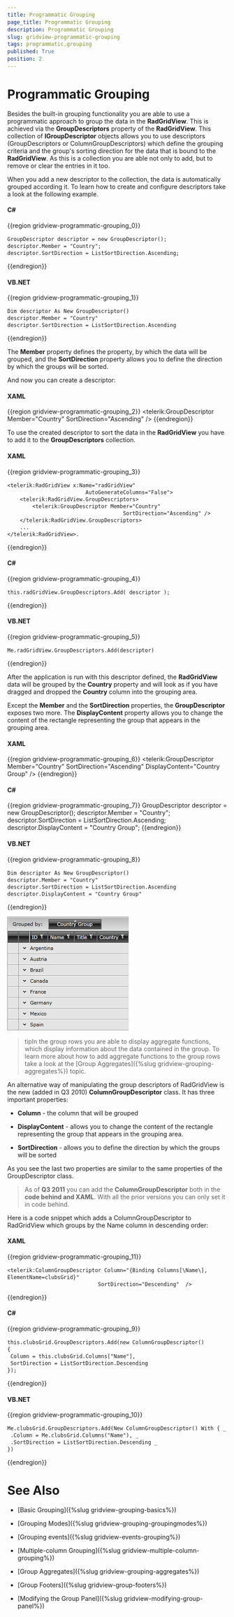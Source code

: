 ```yaml
---
title: Programmatic Grouping
page_title: Programmatic Grouping
description: Programmatic Grouping
slug: gridview-programmatic-grouping
tags: programmatic,grouping
published: True
position: 2
---
```


# Programmatic Grouping

Besides the built-in grouping functionality you are able to use a programmatic approach to group the data in the __RadGridView__. This is achieved via the __GroupDescriptors__ property of the __RadGridView__. This collection of __IGroupDescriptor__ objects allows you to use descriptors (GroupDescriptors or ColumnGroupDescriptors) which define the grouping criteria and the group's sorting direction for the data that is bound to the __RadGridView__. As this is a collection you are able not only to add, but to remove or clear the entries in it too.

When you add a new descriptor to the collection, the data is automatically grouped according it. To learn how to create and configure descriptors take a look at the following example.

#### __C#__

{{region gridview-programmatic-grouping_0}}

	GroupDescriptor descriptor = new GroupDescriptor();
	descriptor.Member = "Country";
	descriptor.SortDirection = ListSortDirection.Ascending;
{{endregion}}


#### __VB.NET__

{{region gridview-programmatic-grouping_1}}

	Dim descriptor As New GroupDescriptor()
	descriptor.Member = "Country"
	descriptor.SortDirection = ListSortDirection.Ascending
{{endregion}}


The __Member__ property defines the property, by which the data will be grouped, and the __SortDirection__ property allows you to define the direction by which the groups will be sorted.

And now you can create a descriptor:

#### __XAML__

{{region gridview-programmatic-grouping_2}}
	<telerik:GroupDescriptor Member="Country"
	                         SortDirection="Ascending" />
{{endregion}}


To use the created descriptor to sort the data in the __RadGridView__ you have to add it to the __GroupDescriptors__ collection.

#### __XAML__

{{region gridview-programmatic-grouping_3}}

	<telerik:RadGridView x:Name="radGridView"
	                         AutoGenerateColumns="False">
	    <telerik:RadGridView.GroupDescriptors>
	        <telerik:GroupDescriptor Member="Country"
	                                     SortDirection="Ascending" />
	    </telerik:RadGridView.GroupDescriptors>
	    ...
	</telerik:RadGridView>.
{{endregion}}

#### __C#__

{{region gridview-programmatic-grouping_4}}

	this.radGridView.GroupDescriptors.Add( descriptor );
{{endregion}}

#### __VB.NET__

{{region gridview-programmatic-grouping_5}}

	Me.radGridView.GroupDescriptors.Add(descriptor)
{{endregion}}


After the application is run with this descriptor defined, the __RadGridView__ data will be grouped by the __Country__ property and will look as if you have dragged and dropped the __Country__ column into the grouping area.

Except the __Member__ and the __SortDirection__ properties, the __GroupDescriptor__ exposes two more. The __DisplayContent__ property allows you to change the content of the rectangle representing the group that appears in the grouping area.

#### __XAML__

{{region gridview-programmatic-grouping_6}}
	<telerik:GroupDescriptor Member="Country"
                             SortDirection="Ascending"
                             DisplayContent="Country Group" />
{{endregion}}

#### __C#__

{{region gridview-programmatic-grouping_7}}
	GroupDescriptor descriptor = new GroupDescriptor();
	descriptor.Member = "Country";
	descriptor.SortDirection = ListSortDirection.Ascending;
	descriptor.DisplayContent = "Country Group";
{{endregion}}

#### __VB.NET__

{{region gridview-programmatic-grouping_8}}

	Dim descriptor As New GroupDescriptor()
	descriptor.Member = "Country"
	descriptor.SortDirection = ListSortDirection.Ascending
	descriptor.DisplayContent = "Country Group"
{{endregion}}

![](images/RadGridView_ProgrammaticGrouping_1.png)

>tipIn the group rows you are able to display aggregate functions, which display information about the data contained in the group. To learn more about how to add aggregate functions to the group rows take a look at the [Group Aggregates]({%slug gridview-grouping-aggregates%}) topic.

An alternative way of manipulating the group descriptors of RadGridView is the new (added in Q3 2010) __ColumnGroupDescriptor__ class. It has three important properties:

* __Column__ - the column that will be grouped
            
* __DisplayContent__ - allows you to change the content of the rectangle representing the group that appears in the grouping area.
            
* __SortDirection__ - allows you to define the direction by which the groups will be sorted      

As you see the last two properties are similar to the same properties of the GroupDescriptor class. 

>As of __Q3 2011__ you can add the __ColumnGroupDescriptor__ both in the __code behind and XAML__. With all the prior versions you can only set it in code behind.

Here is a code snippet which adds a ColumnGroupDescriptor to RadGridView which groups by the Name column in descending order:

#### __XAML__

{{region gridview-programmatic-grouping_11}}

	<telerik:ColumnGroupDescriptor Column="{Binding Columns[\Name\], ElementName=clubsGrid}"
	                             SortDirection="Descending"  />
{{endregion}}

#### __C#__

{{region gridview-programmatic-grouping_9}}

	this.clubsGrid.GroupDescriptors.Add(new ColumnGroupDescriptor() 
	{ 
	 Column = this.clubsGrid.Columns["Name"],
	 SortDirection = ListSortDirection.Descending
	});
{{endregion}}


#### __VB.NET__

{{region gridview-programmatic-grouping_10}}

	Me.clubsGrid.GroupDescriptors.Add(New ColumnGroupDescriptor() With { _
	 .Column = Me.clubsGrid.Columns("Name"), _
	 .SortDirection = ListSortDirection.Descending _
	})
{{endregion}}

# See Also

 * [Basic Grouping]({%slug gridview-grouping-basics%})
 
 * [Grouping Modes]({%slug gridview-grouping-groupingmodes%})

 * [Grouping events]({%slug gridview-events-grouping%})

 * [Multiple-column Grouping]({%slug gridview-multiple-column-grouping%})

 * [Group Aggregates]({%slug gridview-grouping-aggregates%})

 * [Group Footers]({%slug gridview-group-footers%})

 * [Modifying the Group Panel]({%slug gridview-modifying-group-panel%})
